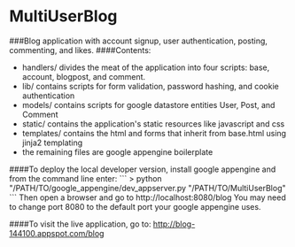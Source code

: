 # MultiUserBlog
###Blog application with account signup, user authentication, posting, commenting, and likes. 
####Contents:
<ul>
  <li>handlers/ divides the meat of the application into four scripts: base, account, blogpost, and comment.
  <li>lib/ contains scripts for form validation, password hashing, and cookie authentication
  <li>models/ contains scripts for google datastore entities User, Post, and Comment
  <li>static/ contains the application's static resources like javascript and css
  <li>templates/ contains the html and forms that inherit from base.html using jinja2 templating
  <li>the remaining files are google appengine boilerplate
</ul>
####To deploy the local developer version, install google appengine and from the command line enter:
```
> python "/PATH/TO/google_appengine/dev_appserver.py "/PATH/TO/MultiUserBlog"
```
Then open a browser and go to http://localhost:8080/blog 
You may need to change port 8080 to the default port your google appengine uses.

####To visit the live application, go to: http://blog-144100.appspot.com/blog
